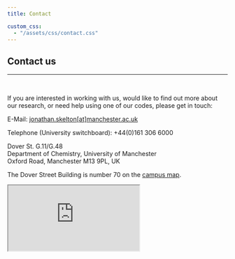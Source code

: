 ```yaml
---
title: Contact

custom_css:
  - "/assets/css/contact.css"
---
```


## Contact us
-------------

<br>

If you are interested in working with us, would like to find out more about our research, or need help using one of our codes, please get in touch:

E-Mail: [jonathan.skelton[at]manchester.ac.uk](mailto:jonathan.skelton[at]manchester.ac.uk)

Telephone (University switchboard): +44(0)161 306 6000

Dover St. G.11/G.48
<br>
Department of Chemistry, University of Manchester
<br>
Oxford Road, Manchester M13 9PL, UK

The Dover Street Building is number 70 on the [campus map](https://www.manchester.ac.uk/discover/maps/).

<div class="google_maps_container">
  <iframe class="google_maps_iframe" src="https://www.google.com/maps/embed/v1/place?q=place_id:ChIJhwsedI6xe0gRaJoBBVeIJgQ&key=AIzaSyCfzuZJq2SnJ_cSZ57oddCx333HkNhtyyA"></iframe>
</div>
